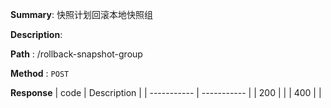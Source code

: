 **Summary**: 快照计划回滚本地快照组

**Description**:

**Path** : /rollback-snapshot-group

**Method** : `POST`

**Response**
| code      | Description |
| ----------- | ----------- |
|  200   |       |
|  400   |       |


